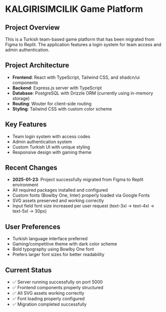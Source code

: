 # KALGIRISIMCILIK Game Platform

## Project Overview
This is a Turkish team-based game platform that has been migrated from Figma to Replit. The application features a login system for team access and admin authentication.

## Project Architecture
- **Frontend**: React with TypeScript, Tailwind CSS, and shadcn/ui components
- **Backend**: Express.js server with TypeScript
- **Database**: PostgreSQL with Drizzle ORM (currently using in-memory storage)
- **Routing**: Wouter for client-side routing
- **Styling**: Tailwind CSS with custom color scheme

## Key Features
- Team login system with access codes
- Admin authentication system
- Custom Turkish UI with unique styling
- Responsive design with gaming theme

## Recent Changes
- **2025-01-23**: Project successfully migrated from Figma to Replit environment
- All required packages installed and configured
- Custom fonts (Bowlby One, Inter) properly loaded via Google Fonts
- SVG assets preserved and working correctly
- Input field font size increased per user request (text-3xl → text-4xl → text-5xl → 30px)

## User Preferences
- Turkish language interface preferred
- Gaming/competitive theme with dark color scheme
- Bold typography using Bowlby One font
- Prefers larger font sizes for better readability

## Current Status
- ✅ Server running successfully on port 5000
- ✅ Frontend components properly structured  
- ✅ All SVG assets working correctly
- ✅ Font loading properly configured
- ✅ Migration completed successfully